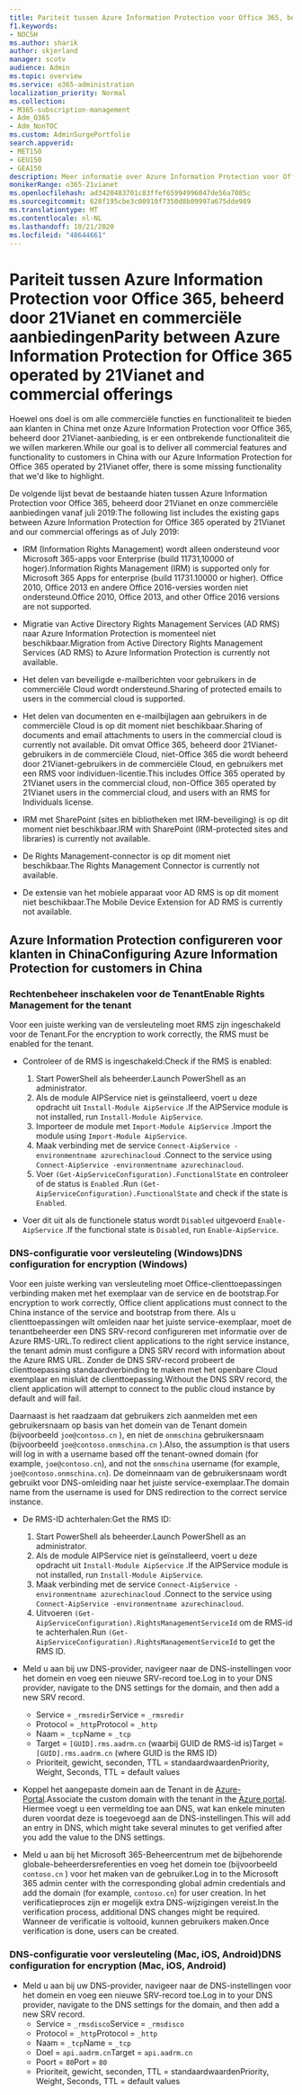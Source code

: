 ```yaml
---
title: Pariteit tussen Azure Information Protection voor Office 365, beheerd door 21Vianet en commerciële aanbiedingen
f1.keywords:
- NOCSH
ms.author: sharik
author: skjerland
manager: scotv
audience: Admin
ms.topic: overview
ms.service: o365-administration
localization_priority: Normal
ms.collection:
- M365-subscription-management
- Adm_O365
- Adm_NonTOC
ms.custom: AdminSurgePortfolio
search.appverid:
- MET150
- GEU150
- GEA150
description: Meer informatie over Azure Information Protection voor Office 365, beheerd door 21Vianet, en hoe u dit configureert voor klanten in China.
monikerRange: o365-21vianet
ms.openlocfilehash: ad3420483701c83ffef65994996047de56a7085c
ms.sourcegitcommit: 628f195cbe3c00910f7350d8b09997a675dde989
ms.translationtype: MT
ms.contentlocale: nl-NL
ms.lasthandoff: 10/21/2020
ms.locfileid: "48644661"
---
```

# <a name="parity-between-azure-information-protection-for-office-365-operated-by-21vianet-and-commercial-offerings"></a><span data-ttu-id="2e6f2-103">Pariteit tussen Azure Information Protection voor Office 365, beheerd door 21Vianet en commerciële aanbiedingen</span><span class="sxs-lookup"><span data-stu-id="2e6f2-103">Parity between Azure Information Protection for Office 365 operated by 21Vianet and commercial offerings</span></span>

<span data-ttu-id="2e6f2-104">Hoewel ons doel is om alle commerciële functies en functionaliteit te bieden aan klanten in China met onze Azure Information Protection voor Office 365, beheerd door 21Vianet-aanbieding, is er een ontbrekende functionaliteit die we willen markeren.</span><span class="sxs-lookup"><span data-stu-id="2e6f2-104">While our goal is to deliver all commercial features and functionality to customers in China with our Azure Information Protection for Office 365 operated by 21Vianet offer, there is some missing functionality that we'd like to highlight.</span></span>

<span data-ttu-id="2e6f2-105">De volgende lijst bevat de bestaande hiaten tussen Azure Information Protection voor Office 365, beheerd door 21Vianet en onze commerciële aanbiedingen vanaf juli 2019:</span><span class="sxs-lookup"><span data-stu-id="2e6f2-105">The following list includes the existing gaps between Azure Information Protection for Office 365 operated by 21Vianet and our commercial offerings as of July 2019:</span></span>

- <span data-ttu-id="2e6f2-106">IRM (Information Rights Management) wordt alleen ondersteund voor Microsoft 365-apps voor Enterprise (build 11731,10000 of hoger).</span><span class="sxs-lookup"><span data-stu-id="2e6f2-106">Information Rights Management (IRM) is supported only for Microsoft 365 Apps for enterprise (build 11731.10000 or higher).</span></span> <span data-ttu-id="2e6f2-107">Office 2010, Office 2013 en andere Office 2016-versies worden niet ondersteund.</span><span class="sxs-lookup"><span data-stu-id="2e6f2-107">Office 2010, Office 2013, and other Office 2016 versions are not supported.</span></span>

- <span data-ttu-id="2e6f2-108">Migratie van Active Directory Rights Management Services (AD RMS) naar Azure Information Protection is momenteel niet beschikbaar.</span><span class="sxs-lookup"><span data-stu-id="2e6f2-108">Migration from Active Directory Rights Management Services (AD RMS) to Azure Information Protection is currently not available.</span></span>
  
- <span data-ttu-id="2e6f2-109">Het delen van beveiligde e-mailberichten voor gebruikers in de commerciële Cloud wordt ondersteund.</span><span class="sxs-lookup"><span data-stu-id="2e6f2-109">Sharing of protected emails to users in the commercial cloud is supported.</span></span>
  
- <span data-ttu-id="2e6f2-110">Het delen van documenten en e-mailbijlagen aan gebruikers in de commerciële Cloud is op dit moment niet beschikbaar.</span><span class="sxs-lookup"><span data-stu-id="2e6f2-110">Sharing of documents and email attachments to users in the commercial cloud is currently not available.</span></span> <span data-ttu-id="2e6f2-111">Dit omvat Office 365, beheerd door 21Vianet-gebruikers in de commerciële Cloud, niet-Office 365 die wordt beheerd door 21Vianet-gebruikers in de commerciële Cloud, en gebruikers met een RMS voor individuen-licentie.</span><span class="sxs-lookup"><span data-stu-id="2e6f2-111">This includes Office 365 operated by 21Vianet users in the commercial cloud, non-Office 365 operated by 21Vianet users in the commercial cloud, and users with an RMS for Individuals license.</span></span>
  
- <span data-ttu-id="2e6f2-112">IRM met SharePoint (sites en bibliotheken met IRM-beveiliging) is op dit moment niet beschikbaar.</span><span class="sxs-lookup"><span data-stu-id="2e6f2-112">IRM with SharePoint (IRM-protected sites and libraries) is currently not available.</span></span>
  
- <span data-ttu-id="2e6f2-113">De Rights Management-connector is op dit moment niet beschikbaar.</span><span class="sxs-lookup"><span data-stu-id="2e6f2-113">The Rights Management Connector is currently not available.</span></span>
  
- <span data-ttu-id="2e6f2-114">De extensie van het mobiele apparaat voor AD RMS is op dit moment niet beschikbaar.</span><span class="sxs-lookup"><span data-stu-id="2e6f2-114">The Mobile Device Extension for AD RMS is currently not available.</span></span>

## <a name="configuring-azure-information-protection-for-customers-in-china"></a><span data-ttu-id="2e6f2-115">Azure Information Protection configureren voor klanten in China</span><span class="sxs-lookup"><span data-stu-id="2e6f2-115">Configuring Azure Information Protection for customers in China</span></span>

### <a name="enable-rights-management-for-the-tenant"></a><span data-ttu-id="2e6f2-116">Rechtenbeheer inschakelen voor de Tenant</span><span class="sxs-lookup"><span data-stu-id="2e6f2-116">Enable Rights Management for the tenant</span></span>

<span data-ttu-id="2e6f2-117">Voor een juiste werking van de versleuteling moet RMS zijn ingeschakeld voor de Tenant.</span><span class="sxs-lookup"><span data-stu-id="2e6f2-117">For the encryption to work correctly, the RMS must be enabled for the tenant.</span></span>

- <span data-ttu-id="2e6f2-118">Controleer of de RMS is ingeschakeld:</span><span class="sxs-lookup"><span data-stu-id="2e6f2-118">Check if the RMS is enabled:</span></span>
  1. <span data-ttu-id="2e6f2-119">Start PowerShell als beheerder.</span><span class="sxs-lookup"><span data-stu-id="2e6f2-119">Launch PowerShell as an administrator.</span></span>
  2. <span data-ttu-id="2e6f2-120">Als de module AIPService niet is geïnstalleerd, voert u deze opdracht uit `Install-Module AipService` .</span><span class="sxs-lookup"><span data-stu-id="2e6f2-120">If the AIPService module is not installed, run `Install-Module AipService`.</span></span>
  3. <span data-ttu-id="2e6f2-121">Importeer de module met `Import-Module AipService` .</span><span class="sxs-lookup"><span data-stu-id="2e6f2-121">Import the module using `Import-Module AipService`.</span></span>
  4. <span data-ttu-id="2e6f2-122">Maak verbinding met de service `Connect-AipService -environmentname azurechinacloud` .</span><span class="sxs-lookup"><span data-stu-id="2e6f2-122">Connect to the service using `Connect-AipService -environmentname azurechinacloud`.</span></span>
  5. <span data-ttu-id="2e6f2-123">Voer `(Get-AipServiceConfiguration).FunctionalState` en controleer of de status is `Enabled` .</span><span class="sxs-lookup"><span data-stu-id="2e6f2-123">Run `(Get-AipServiceConfiguration).FunctionalState` and check if the state is `Enabled`.</span></span>

- <span data-ttu-id="2e6f2-124">Voer dit uit als de functionele status wordt `Disabled` uitgevoerd `Enable-AipService` .</span><span class="sxs-lookup"><span data-stu-id="2e6f2-124">If the functional state is `Disabled`, run `Enable-AipService`.</span></span>

### <a name="dns-configuration-for-encryption-windows"></a><span data-ttu-id="2e6f2-125">DNS-configuratie voor versleuteling (Windows)</span><span class="sxs-lookup"><span data-stu-id="2e6f2-125">DNS configuration for encryption (Windows)</span></span>

<span data-ttu-id="2e6f2-126">Voor een juiste werking van versleuteling moet Office-clienttoepassingen verbinding maken met het exemplaar van de service en de bootstrap.</span><span class="sxs-lookup"><span data-stu-id="2e6f2-126">For encryption to work correctly, Office client applications must connect to the China instance of the service and bootstrap from there.</span></span> <span data-ttu-id="2e6f2-127">Als u clienttoepassingen wilt omleiden naar het juiste service-exemplaar, moet de tenantbeheerder een DNS SRV-record configureren met informatie over de Azure RMS-URL.</span><span class="sxs-lookup"><span data-stu-id="2e6f2-127">To redirect client applications to the right service instance, the tenant admin must configure a DNS SRV record with information about the Azure RMS URL.</span></span> <span data-ttu-id="2e6f2-128">Zonder de DNS SRV-record probeert de clienttoepassing standaardverbinding te maken met het openbare Cloud exemplaar en mislukt de clienttoepassing.</span><span class="sxs-lookup"><span data-stu-id="2e6f2-128">Without the DNS SRV record, the client application will attempt to connect to the public cloud instance by default and will fail.</span></span>

<span data-ttu-id="2e6f2-129">Daarnaast is het raadzaam dat gebruikers zich aanmelden met een gebruikersnaam op basis van het domein van de Tenant domein (bijvoorbeeld `joe@contoso.cn` ), en niet de `onmschina` gebruikersnaam (bijvoorbeeld `joe@contoso.onmschina.cn` ).</span><span class="sxs-lookup"><span data-stu-id="2e6f2-129">Also, the assumption is that users will log in with a username based off the tenant-owned domain (for example, `joe@contoso.cn`), and not the `onmschina` username (for example, `joe@contoso.onmschina.cn`).</span></span> <span data-ttu-id="2e6f2-130">De domeinnaam van de gebruikersnaam wordt gebruikt voor DNS-omleiding naar het juiste service-exemplaar.</span><span class="sxs-lookup"><span data-stu-id="2e6f2-130">The domain name from the username is used for DNS redirection to the correct service instance.</span></span>

- <span data-ttu-id="2e6f2-131">De RMS-ID achterhalen:</span><span class="sxs-lookup"><span data-stu-id="2e6f2-131">Get the RMS ID:</span></span>
  1. <span data-ttu-id="2e6f2-132">Start PowerShell als beheerder.</span><span class="sxs-lookup"><span data-stu-id="2e6f2-132">Launch PowerShell as an administrator.</span></span>
  2. <span data-ttu-id="2e6f2-133">Als de module AIPService niet is geïnstalleerd, voert u deze opdracht uit `Install-Module AipService` .</span><span class="sxs-lookup"><span data-stu-id="2e6f2-133">If the AIPService module is not installed, run `Install-Module AipService`.</span></span>
  3. <span data-ttu-id="2e6f2-134">Maak verbinding met de service `Connect-AipService -environmentname azurechinacloud` .</span><span class="sxs-lookup"><span data-stu-id="2e6f2-134">Connect to the service using `Connect-AipService -environmentname azurechinacloud`.</span></span>
  4. <span data-ttu-id="2e6f2-135">Uitvoeren `(Get-AipServiceConfiguration).RightsManagementServiceId` om de RMS-id te achterhalen.</span><span class="sxs-lookup"><span data-stu-id="2e6f2-135">Run `(Get-AipServiceConfiguration).RightsManagementServiceId` to get the RMS ID.</span></span>

- <span data-ttu-id="2e6f2-136">Meld u aan bij uw DNS-provider, navigeer naar de DNS-instellingen voor het domein en voeg een nieuwe SRV-record toe.</span><span class="sxs-lookup"><span data-stu-id="2e6f2-136">Log in to your DNS provider, navigate to the DNS settings for the domain, and then add a new SRV record.</span></span>
  - <span data-ttu-id="2e6f2-137">Service = `_rmsredir`</span><span class="sxs-lookup"><span data-stu-id="2e6f2-137">Service = `_rmsredir`</span></span>
  - <span data-ttu-id="2e6f2-138">Protocol = `_http`</span><span class="sxs-lookup"><span data-stu-id="2e6f2-138">Protocol = `_http`</span></span>
  - <span data-ttu-id="2e6f2-139">Naam = `_tcp`</span><span class="sxs-lookup"><span data-stu-id="2e6f2-139">Name = `_tcp`</span></span>
  - <span data-ttu-id="2e6f2-140">Target = `[GUID].rms.aadrm.cn` (waarbij GUID de RMS-id is)</span><span class="sxs-lookup"><span data-stu-id="2e6f2-140">Target = `[GUID].rms.aadrm.cn` (where GUID is the RMS ID)</span></span>
  - <span data-ttu-id="2e6f2-141">Prioriteit, gewicht, seconden, TTL = standaardwaarden</span><span class="sxs-lookup"><span data-stu-id="2e6f2-141">Priority, Weight, Seconds, TTL = default values</span></span>

- <span data-ttu-id="2e6f2-142">Koppel het aangepaste domein aan de Tenant in de [Azure-Portal](https://portal.azure.cn/#blade/Microsoft_AAD_IAM/ActiveDirectoryMenuBlade/Domains).</span><span class="sxs-lookup"><span data-stu-id="2e6f2-142">Associate the custom domain with the tenant in the [Azure portal](https://portal.azure.cn/#blade/Microsoft_AAD_IAM/ActiveDirectoryMenuBlade/Domains).</span></span> <span data-ttu-id="2e6f2-143">Hiermee voegt u een vermelding toe aan DNS, wat kan enkele minuten duren voordat deze is toegevoegd aan de DNS-instellingen.</span><span class="sxs-lookup"><span data-stu-id="2e6f2-143">This will add an entry in DNS, which might take several minutes to get verified after you add the value to the DNS settings.</span></span>

- <span data-ttu-id="2e6f2-144">Meld u aan bij het Microsoft 365-Beheercentrum met de bijbehorende globale-beheerdersreferenties en voeg het domein toe (bijvoorbeeld `contoso.cn` ) voor het maken van de gebruiker.</span><span class="sxs-lookup"><span data-stu-id="2e6f2-144">Log in to the Microsoft 365 admin center with the corresponding global admin credentials and add the domain (for example, `contoso.cn`) for user creation.</span></span> <span data-ttu-id="2e6f2-145">In het verificatieproces zijn er mogelijk extra DNS-wijzigingen vereist.</span><span class="sxs-lookup"><span data-stu-id="2e6f2-145">In the verification process, additional DNS changes might be required.</span></span> <span data-ttu-id="2e6f2-146">Wanneer de verificatie is voltooid, kunnen gebruikers maken.</span><span class="sxs-lookup"><span data-stu-id="2e6f2-146">Once verification is done, users can be created.</span></span>

### <a name="dns-configuration-for-encryption-mac-ios-android"></a><span data-ttu-id="2e6f2-147">DNS-configuratie voor versleuteling (Mac, iOS, Android)</span><span class="sxs-lookup"><span data-stu-id="2e6f2-147">DNS configuration for encryption (Mac, iOS, Android)</span></span>

- <span data-ttu-id="2e6f2-148">Meld u aan bij uw DNS-provider, navigeer naar de DNS-instellingen voor het domein en voeg een nieuwe SRV-record toe.</span><span class="sxs-lookup"><span data-stu-id="2e6f2-148">Log in to your DNS provider, navigate to the DNS settings for the domain, and then add a new SRV record.</span></span>
  - <span data-ttu-id="2e6f2-149">Service = `_rmsdisco`</span><span class="sxs-lookup"><span data-stu-id="2e6f2-149">Service = `_rmsdisco`</span></span>
  - <span data-ttu-id="2e6f2-150">Protocol = `_http`</span><span class="sxs-lookup"><span data-stu-id="2e6f2-150">Protocol = `_http`</span></span>
  - <span data-ttu-id="2e6f2-151">Naam = `_tcp`</span><span class="sxs-lookup"><span data-stu-id="2e6f2-151">Name = `_tcp`</span></span>
  - <span data-ttu-id="2e6f2-152">Doel = `api.aadrm.cn`</span><span class="sxs-lookup"><span data-stu-id="2e6f2-152">Target = `api.aadrm.cn`</span></span>
  - <span data-ttu-id="2e6f2-153">Poort = `80`</span><span class="sxs-lookup"><span data-stu-id="2e6f2-153">Port = `80`</span></span>
  - <span data-ttu-id="2e6f2-154">Prioriteit, gewicht, seconden, TTL = standaardwaarden</span><span class="sxs-lookup"><span data-stu-id="2e6f2-154">Priority, Weight, Seconds, TTL = default values</span></span>
